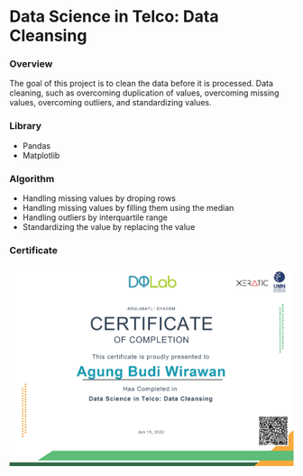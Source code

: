 # Data Science in Telco: Data Cleansing
### Overview
The goal of this project is to clean the data before it is processed. Data cleaning, such as overcoming duplication of values, overcoming missing values, overcoming outliers, and standardizing values.
### Library
- Pandas
- Matplotlib
### Algorithm
- Handling missing values by droping rows
- Handling missing values by filling them using the median
- Handling outliers by interquartile range
- Standardizing the value by replacing the value
### Certificate
![alt text](certificate.png)
